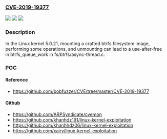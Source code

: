 ### [CVE-2019-19377](https://cve.mitre.org/cgi-bin/cvename.cgi?name=CVE-2019-19377)
![](https://img.shields.io/static/v1?label=Product&message=n%2Fa&color=blue)
![](https://img.shields.io/static/v1?label=Version&message=n%2Fa&color=blue)
![](https://img.shields.io/static/v1?label=Vulnerability&message=n%2Fa&color=brighgreen)

### Description

In the Linux kernel 5.0.21, mounting a crafted btrfs filesystem image, performing some operations, and unmounting can lead to a use-after-free in btrfs_queue_work in fs/btrfs/async-thread.c.

### POC

#### Reference
- https://github.com/bobfuzzer/CVE/tree/master/CVE-2019-19377

#### Github
- https://github.com/ARPSyndicate/cvemon
- https://github.com/khanhdz191/linux-kernel-exploitation
- https://github.com/khanhhdz06/linux-kernel-exploitation
- https://github.com/xairy/linux-kernel-exploitation

